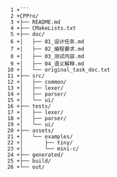      1 +```
     2 +CPPro/
     3 +├── README.md
     4 +├── CMakeLists.txt
     5 +├── doc/
     6 +│   ├── 01_设计任务.md
     7 +│   ├── 02_编程要求.md
     8 +│   ├── 03_测试内容.md
     9 +│   ├── 04_语义解释.md
    10 +│   └── original_task_doc.txt
    11 +├── src/
    12 +│   ├── common/
    13 +│   ├── lexer/
    14 +│   ├── parser/
    15 +│   └── ui/
    16 +├── tests/
    17 +│   ├── lexer/
    18 +│   ├── parser/
    19 +│   └── ui/
    20 +├── assets/
    21 +│   └── examples/
    22 +│       ├── tiny/
    23 +│       └── mini-c/
    24 +├── generated/
    25 +├── build/
    26 +└── out/
